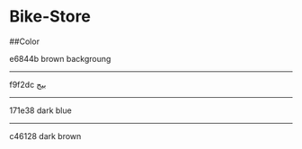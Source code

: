 # Bike-Store
##Color

e6844b brown backgroung
_______
f9f2dc   بيج
_______
171e38  dark blue
_______
c46128 dark brown


